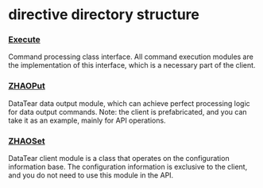 # directive directory structure

### [Execute](https://github.com/BeardedManZhao/dataTear/blob/core/src_code/src/main/java/zhao/runCli/directive/Execute.java)

Command processing class interface. All command execution modules are the implementation of this interface, which is a
necessary part of the client.

### [ZHAOPut](https://github.com/BeardedManZhao/dataTear/blob/core/src_code/src/main/java/zhao/runCli/directive/ZHAOPut.java)

DataTear data output module, which can achieve perfect processing logic for data output commands. Note: the client is
prefabricated, and you can take it as an example, mainly for API operations.

### [ZHAOSet](https://github.com/BeardedManZhao/dataTear/blob/core/src_code/src/main/java/zhao/runCli/directive/ZHAOSet.java)

DataTear client module is a class that operates on the configuration information base. The configuration information is
exclusive to the client, and you do not need to use this module in the API.
